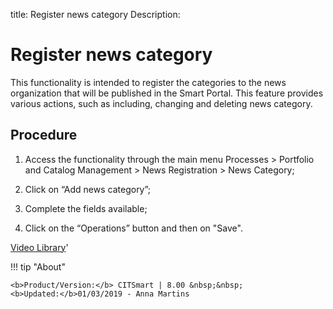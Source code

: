 title: Register news category
Description: 
# Register news category

This functionality is intended to register the categories to the news organization that will be published in the Smart Portal.
This feature provides various actions, such as including, changing and deleting news category.

Procedure
-------------

1.  Access the functionality through the main menu Processes \> Portfolio and
    Catalog Management \> News Registration \> News Category;

2.  Click on “Add news category”;

3.  Complete the fields available;

4.  Click on the “Operations” button and then on "Save".


<i class='fa fa-youtube-play  fa-2x' style='color:#97ce17;vertical-align: middle;'> </i> [Video Library](https://www.youtube.com/playlist?list=PLB5qK2uzf2RPsG8HdkE7qEHB39yEI_T8y)'

!!! tip "About"

    <b>Product/Version:</b> CITSmart | 8.00 &nbsp;&nbsp;
    <b>Updated:</b>01/03/2019 - Anna Martins

